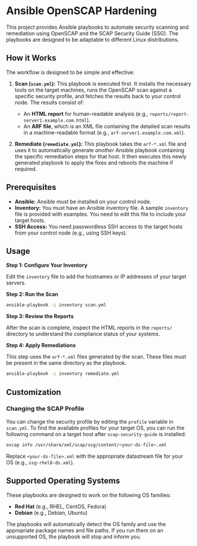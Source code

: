# Ansible OpenSCAP Hardening

This project provides Ansible playbooks to automate security scanning and remediation using OpenSCAP and the SCAP Security Guide (SSG). The playbooks are designed to be adaptable to different Linux distributions.

## How it Works

The workflow is designed to be simple and effective:

1.  **Scan (`scan.yml`):** This playbook is executed first. It installs the necessary tools on the target machines, runs the OpenSCAP scan against a specific security profile, and fetches the results back to your control node. The results consist of:
    *   An **HTML report** for human-readable analysis (e.g., `reports/report-server1.example.com.html`).
    *   An **ARF file**, which is an XML file containing the detailed scan results in a machine-readable format (e.g., `arf-server1.example.com.xml`).

2.  **Remediate (`remediate.yml`):** This playbook takes the `arf-*.xml` file and uses it to automatically generate *another* Ansible playbook containing the specific remediation steps for that host. It then executes this newly generated playbook to apply the fixes and reboots the machine if required.

## Prerequisites

*   **Ansible:** Ansible must be installed on your control node.
*   **Inventory:** You must have an Ansible inventory file. A sample `inventory` file is provided with examples. You need to edit this file to include your target hosts.
*   **SSH Access:** You need passwordless SSH access to the target hosts from your control node (e.g., using SSH keys).

## Usage

**Step 1: Configure Your Inventory**

Edit the `inventory` file to add the hostnames or IP addresses of your target servers.

**Step 2: Run the Scan**

```bash
ansible-playbook -i inventory scan.yml
```

**Step 3: Review the Reports**

After the scan is complete, inspect the HTML reports in the `reports/` directory to understand the compliance status of your systems.

**Step 4: Apply Remediations**

This step uses the `arf-*.xml` files generated by the scan. These files must be present in the same directory as the playbook.

```bash
ansible-playbook -i inventory remediate.yml
```

## Customization

### Changing the SCAP Profile

You can change the security profile by editing the `profile` variable in `scan.yml`. To find the available profiles for your target OS, you can run the following command on a target host after `scap-security-guide` is installed:

```bash
oscap info /usr/share/xml/scap/ssg/content/<your-ds-file>.xml
```

Replace `<your-ds-file>.xml` with the appropriate datastream file for your OS (e.g., `ssg-rhel8-ds.xml`).

## Supported Operating Systems

These playbooks are designed to work on the following OS families:

*   **Red Hat** (e.g., RHEL, CentOS, Fedora)
*   **Debian** (e.g., Debian, Ubuntu)

The playbooks will automatically detect the OS family and use the appropriate package names and file paths. If you run them on an unsupported OS, the playbook will stop and inform you.